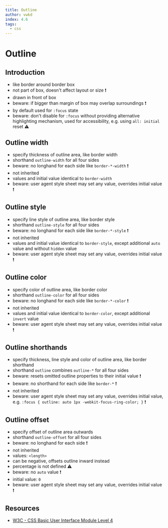 ```yaml
---
title: Outline
author: vwkd
index: 4.6
tags:
  - css
---
```

# Outline



## Introduction

- like border around border box
- not part of box, doesn't affect layout or size ❗️
- drawn in front of box
- beware: if bigger than margin of box may overlap surroundings ❗️
- by default used for `:focus` state
- beware: don't disable for `:focus` without providing alternative highlighting mechanism, used for accessibility, e.g. using `all: initial` reset ⚠️



## Outline width

- specify thickness of outline area, like border width
- shorthand `outline-width` for all four sides
- beware: no longhand for each side like `border-*-width` ❗️
- not inherited
- values and initial value identical to `border-width`
- beware: user agent style sheet may set any value, overrides initial value ❗️



## Outline style

- specify line style of outline area, like border style
- shorthand `outline-style` for all four sides
- beware: no longhand for each side like `border-*-style` ❗️
- not inherited
- values and initial value identical to `border-style`, except additional `auto` value and without `hidden` value
- beware: user agent style sheet may set any value, overrides initial value ❗️



## Outline color

- specify color of outline area, like border color
- shorthand `outline-color` for all four sides
- beware: no longhand for each side like `border-*-color` ❗️
- not inherited
- values and initial value identical to `border-color`, except additional `invert` value
- beware: user agent style sheet may set any value, overrides initial value ❗️



## Outline shorthands

- specify thickness, line style and color of outline area, like border shorthand
- shorthand `outline` combines `outline-*` for all four sides
- beware: resets omitted outline properties to their initial value ❗️
- beware: no shorthand for each side like `border-*` ❗️
- not inherited
- beware: user agent style sheet may set any value, overrides initial value, e.g. `:focus { outline: auto 1px -webkit-focus-ring-color; }` ❗️



## Outline offset

- specify offset of outline area outwards
- shorthand `outline-offset` for all four sides
- beware: no longhand for each side ❗️
- not inherited
- values: `<length>`
- can be negative, offsets outline inward instead
- percentage is not defined ⚠️
- beware: no `auto` value ❗️
- initial value: `0`
- beware: user agent style sheet may set any value, overrides initial value ❗️



## Resources

- [W3C - CSS Basic User Interface Module Level 4](https://www.w3.org/TR/css-ui-4/)